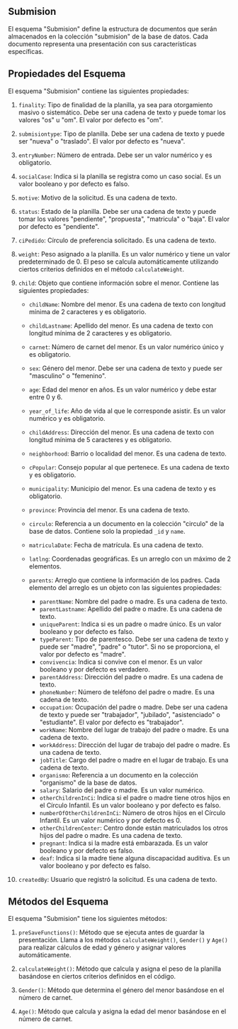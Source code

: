 ## Submision

El esquema "Submision" define la estructura de documentos que serán almacenados en la colección "submision" de la base de datos. Cada documento representa una presentación con sus características específicas.

## Propiedades del Esquema

El esquema "Submision" contiene las siguientes propiedades:

1. `finality`: Tipo de finalidad de la planilla, ya sea para otorgamiento masivo o sistemático. Debe ser una cadena de texto y puede tomar los valores "os" u "om". El valor por defecto es "om".

2. `submisiontype`: Tipo de planilla. Debe ser una cadena de texto y puede ser "nueva" o "traslado". El valor por defecto es "nueva".

3. `entryNumber`: Número de entrada. Debe ser un valor numérico y es obligatorio.

4. `socialCase`: Indica si la planilla se registra como un caso social. Es un valor booleano y por defecto es falso.

5. `motive`: Motivo de la solicitud. Es una cadena de texto.

6. `status`: Estado de la planilla. Debe ser una cadena de texto y puede tomar los valores "pendiente", "propuesta", "matricula" o "baja". El valor por defecto es "pendiente".

7. `ciPedido`: Círculo de preferencia solicitado. Es una cadena de texto.

8. `weight`: Peso asignado a la planilla. Es un valor numérico y tiene un valor predeterminado de 0. El peso se calcula automáticamente utilizando ciertos criterios definidos en el método `calculateWeight`.

9. `child`: Objeto que contiene información sobre el menor. Contiene las siguientes propiedades:

   - `childName`: Nombre del menor. Es una cadena de texto con longitud mínima de 2 caracteres y es obligatorio.
   - `childLastname`: Apellido del menor. Es una cadena de texto con longitud mínima de 2 caracteres y es obligatorio.
   - `carnet`: Número de carnet del menor. Es un valor numérico único y es obligatorio.
   - `sex`: Género del menor. Debe ser una cadena de texto y puede ser "masculino" o "femenino".
   - `age`: Edad del menor en años. Es un valor numérico y debe estar entre 0 y 6.
   - `year_of_life`: Año de vida al que le corresponde asistir. Es un valor numérico y es obligatorio.
   - `childAddress`: Dirección del menor. Es una cadena de texto con longitud mínima de 5 caracteres y es obligatorio.
   - `neighborhood`: Barrio o localidad del menor. Es una cadena de texto.
   - `cPopular`: Consejo popular al que pertenece. Es una cadena de texto y es obligatorio.
   - `municipality`: Municipio del menor. Es una cadena de texto y es obligatorio.
   - `province`: Provincia del menor. Es una cadena de texto.
   - `circulo`: Referencia a un documento en la colección "circulo" de la base de datos. Contiene solo la propiedad `_id` y `name`.
   - `matriculaDate`: Fecha de matrícula. Es una cadena de texto.
   - `latlng`: Coordenadas geográficas. Es un arreglo con un máximo de 2 elementos.
   - `parents`: Arreglo que contiene la información de los padres. Cada elemento del arreglo es un objeto con las siguientes propiedades:

     - `parentName`: Nombre del padre o madre. Es una cadena de texto.
     - `parentLastname`: Apellido del padre o madre. Es una cadena de texto.
     - `uniqueParent`: Indica si es un padre o madre único. Es un valor booleano y por defecto es falso.
     - `typeParent`: Tipo de parentesco. Debe ser una cadena de texto y puede ser "madre", "padre" o "tutor". Si no se proporciona, el valor por defecto es "madre".
     - `convivencia`: Indica si convive con el menor. Es un valor booleano y por defecto es verdadero.
     - `parentAddress`: Dirección del padre o madre. Es una cadena de texto.
     - `phoneNumber`: Número de teléfono del padre o madre. Es una cadena de texto.
     - `occupation`: Ocupación del padre o madre. Debe ser una cadena de texto y puede ser "trabajador", "jubilado", "asistenciado" o "estudiante". El valor por defecto es "trabajador".
     - `workName`: Nombre del lugar de trabajo del padre o madre. Es una cadena de texto.
     - `workAddress`: Dirección del lugar de trabajo del padre o madre. Es una cadena de texto.
     - `jobTitle`: Cargo del padre o madre en el lugar de trabajo. Es una cadena de texto.
     - `organismo`: Referencia a un documento en la colección "organismo" de la base de datos.
     - `salary`: Salario del padre o madre. Es un valor numérico.
     - `otherChildrenInCi`: Indica si el padre o madre tiene otros hijos en el Círculo Infantil. Es un valor booleano y por defecto es falso.
     - `numberOfOtherChildrenInCi`: Número de otros hijos  en el Círculo Infantil. Es un valor numérico y por defecto es 0.
     - `otherChildrenCenter`: Centro donde están matriculados los otros hijos del padre o madre. Es una cadena de texto.
     - `pregnant`: Indica si la madre está embarazada. Es un valor booleano y por defecto es falso.
     - `deaf`: Indica si la madre tiene alguna discapacidad auditiva. Es un valor booleano y por defecto es falso.

10. `createdBy`: Usuario que registró la solicitud. Es una cadena de texto.

## Métodos del Esquema

El esquema "Submision" tiene los siguientes métodos:

1. `preSaveFunctions()`: Método que se ejecuta antes de guardar la presentación. Llama a los métodos `calculateWeight()`, `Gender()` y `Age()` para realizar cálculos de edad y género y asignar valores automáticamente.

2. `calculateWeight()`: Método que calcula y asigna el peso de la planilla basándose en ciertos criterios definidos en el código.

3. `Gender()`: Método que determina el género del menor basándose en el número de carnet.

4. `Age()`: Método que calcula y asigna la edad del menor basándose en el número de carnet.

    

